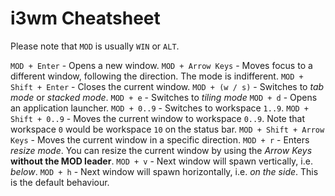 # i3wm Cheatsheet

Please note that `MOD` is usually `WIN` or `ALT`.

`MOD + Enter` - Opens a new window.
`MOD + Arrow Keys` - Moves focus to a different window, following the direction. The mode is indifferent. 
`MOD + Shift + Enter` - Closes the current window.
`MOD + (w / s)` - Switches to *tab mode* or *stacked mode*.
`MOD + e` - Switches to *tiling mode*
`MOD + d` - Opens an application launcher.
`MOD + 0..9` - Switches to workspace `1..9`.
`MOD + Shift + 0..9` - Moves the current window to workspace `0..9`. Note that workspace `0` would be workspace `10` on the status bar.
`MOD + Shift + Arrow Keys` - Moves the current window in a specific direction.
`MOD + r` - Enters *resize mode*. You can resize the current window by using the *Arrow Keys* **without the MOD leader**.
`MOD + v` - Next window will spawn vertically, i.e. *below*.
`MOD + h` - Next window will spawn horizontally, i.e. *on the side*. This is the default behaviour.

